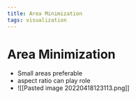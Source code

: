 ```yaml
---
title: Area Minimization
tags: visualization
---
```


# Area Minimization
- Small areas preferable
- aspect ratio can play role
- ![[Pasted image 20220418123113.png]]








































